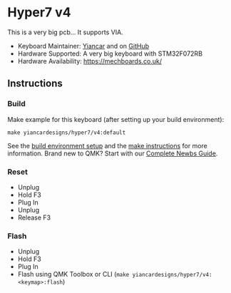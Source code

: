 # Hyper7 v4

This is a very big pcb... It supports VIA.

* Keyboard Maintainer: [Yiancar](http://yiancar-designs.com/) and on [GitHub](https://github.com/yiancar) 
* Hardware Supported: A very big keyboard with STM32F072RB 
* Hardware Availability: https://mechboards.co.uk/ 

## Instructions

### Build

Make example for this keyboard (after setting up your build environment):

    make yiancardesigns/hyper7/v4:default

See the [build environment setup](https://docs.qmk.fm/#/getting_started_build_tools) and the [make instructions](https://docs.qmk.fm/#/getting_started_make_guide) for more information. Brand new to QMK? Start with our [Complete Newbs Guide](https://docs.qmk.fm/#/newbs).

### Reset

- Unplug
- Hold F3
- Plug In
- Unplug
- Release F3

### Flash

- Unplug
- Hold F3
- Plug In
- Flash using QMK Toolbox or CLI (`make yiancardesigns/hyper7/v4:<keymap>:flash`)
